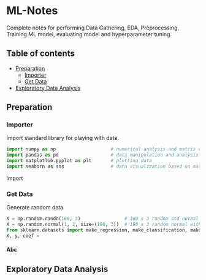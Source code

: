 # ML-Notes
Complete notes for performing Data Gathering, EDA, Preprocessing, Training ML model, evaluating model and hyperparameter tuning.
## Table of contents
- [Preparation](#Preparation)
	- [Importer](#Importer)
	- [Get Data](#Get-Data)
- [Exploratory Data Analysis](#Exploratory-Data-Analysis)


## Preparation
### Importer
Import standard library for playing with data.
```python
import numpy as np                    # numerical analysis and matrix computation 
import pandas as pd                   # data manipulation and analysis on tabular data
import matplotlib.pyplot as plt       # plotting data
import seaborn as sns                 # data visualization based on matplotlib
```
Import 
### Get Data
Generate random data
```python
X = np.random.randn(100, 3)                # 100 x 3 random std normal dist array
X = np.random.normal(1, 2, size=(100, 3))  # 100 x 3 random normal with mean 1 and stddev 2
from sklearn.datasets import make_regression, make_classification, make_clustering
X, y, coef = 
```

#### Abc
## Exploratory Data Analysis

<!--stackedit_data:
eyJoaXN0b3J5IjpbLTcwNTUzOTUwNiw4NTcwMzgyNTMsLTcwOD
IwNTU2MCwxOTI5MjIzMzQ2LDE3ODE2OTk1MjQsODc4MTE0MzI5
LC0xODQwMzM2OTcsMTYwODg2Mzg2OSwxMzY1NjQxNTY5LDEzMD
k2MzYwMTEsLTIwODkwMTA0NzIsMTI3ODA2NDYxOF19
-->